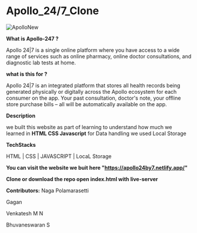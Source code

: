 # Apollo_24/7_Clone

![ApolloNew](https://user-images.githubusercontent.com/81278292/170852331-f8f2dc77-b402-46d6-bc67-cdc327feb7c6.png)

**What is Apollo-247 ?**

Apollo 24|7 is a single online platform where you have access to a wide range of services such as online pharmacy, online doctor consultations, and diagnostic lab tests at home.

**what is this for ?**

Apollo 24|7 is an integrated platform that stores all health records being generated physically or digitally across the Apollo ecosystem for each consumer on the app. Your past consultation, doctor's note, your offline store purchase bills – all will be automatically available on the app.

**Description**

we built this website as part of learning to understand how much we learned in **HTML CSS Javascript** for Data handling we used Local Storage

**TechStacks**

HTML | CSS | JAVASCRIPT | LocaL Storage 

**You can visit the website we buit here "https://apollo24by7.netlify.app/"**

**Clone or download the repo
open index.html with live-server**

**Contributors:**
Naga Polamarasetti

Gagan 

Venkatesh M N

Bhuvaneswaran S

